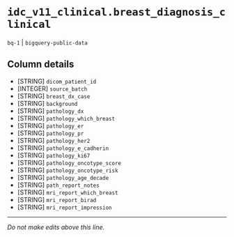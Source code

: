 # `idc_v11_clinical.breast_diagnosis_clinical`
`bq-1` | `bigquery-public-data`

## Column details
* [STRING]    `dicom_patient_id`
* [INTEGER]   `source_batch`
* [STRING]    `breast_dx_case`
* [STRING]    `background`
* [STRING]    `pathology_dx`
* [STRING]    `pathology_which_breast`
* [STRING]    `pathology_er`
* [STRING]    `pathology_pr`
* [STRING]    `pathology_her2`
* [STRING]    `pathology_e_cadherin`
* [STRING]    `pathology_ki67`
* [STRING]    `pathology_oncotype_score`
* [STRING]    `pathology_oncotype_risk`
* [STRING]    `pathology_age_decade`
* [STRING]    `path_report_notes`
* [STRING]    `mri_report_which_breast`
* [STRING]    `mri_report_birad`
* [STRING]    `mri_report_impression`

-------------------------------------------------------------------------------
*Do not make edits above this line.*
